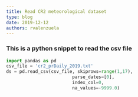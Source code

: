 ```yaml
---
title: Read CR2 meteorological dataset
type: blog
date: 2019-12-12
authors: rvalenzuela
---
```


### This is a python snippet to read the csv file

```python
import pandas as pd
csv_file = 'cr2_prDaily_2019.txt'
ds = pd.read_csv(csv_file, skiprows=range(1,17),
						 parse_dates=[0],
						 index_col=0,
						 na_values=-9999.0)
```